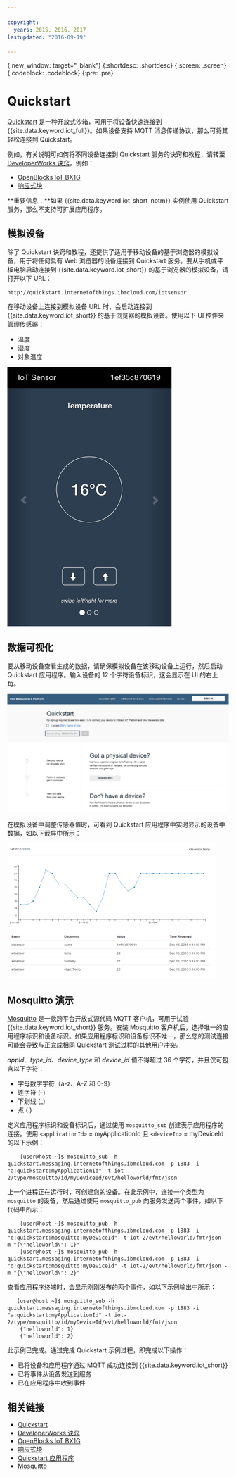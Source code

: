 ```yaml
---

copyright:
  years: 2015, 2016, 2017
lastupdated: "2016-09-19"

---
```


{:new_window: target="_blank"}
{:shortdesc: .shortdesc}
{:screen: .screen}
{:codeblock: .codeblock}
{:pre: .pre}

# Quickstart

[Quickstart](https://quickstart.internetofthings.ibmcloud.com/#/) 是一种开放式沙箱，可用于将设备快速连接到 {{site.data.keyword.iot_full}}。如果设备支持 MQTT 消息传递协议，那么可将其轻松连接到 Quickstart。

例如，有关说明可如何将不同设备连接到 Quickstart 服务的诀窍和教程，请转至 [DeveloperWorks 诀窍](https://developer.ibm.com/recipes/)，例如：

- [OpenBlocks IoT BX1G](https://developer.ibm.com/recipes/tutorials/openblocks-iot-bx1g-for-iot-foundation-quickstart/)
- [响应式块](https://developer.ibm.com/recipes/tutorials/reactive-blocks-and-java-to-iot-foundation-part-1-quickstart/)


**重要信息：**如果 {{site.data.keyword.iot_short_notm}} 实例使用 Quickstart 服务，那么不支持可扩展应用程序。

## 模拟设备

除了 Quickstart 诀窍和教程，还提供了适用于移动设备的基于浏览器的模拟设备，用于将任何具有 Web 浏览器的设备连接到 Quickstart 服务。要从手机或平板电脑启动连接到 {{site.data.keyword.iot_short}} 的基于浏览器的模拟设备，请打开以下 URL：

```
http://quickstart.internetofthings.ibmcloud.com/iotsensor
```

在移动设备上连接到模拟设备 URL 时，会启动连接到 {{site.data.keyword.iot_short}} 的基于浏览器的模拟设备。使用以下 UI 控件来管理传感器：

- 温度
- 湿度
- 对象温度


![映像 (image)](iotsensor.png)

## 数据可视化

要从移动设备查看生成的数据，请确保模拟设备在该移动设备上运行，然后启动 Quickstart 应用程序。输入设备的 12 个字符设备标识，这会显示在 UI 的右上角。

![映像 (image)](quickstart.png)

在模拟设备中调整传感器值时，可看到 Quickstart 应用程序中实时显示的设备中数据，如以下截屏中所示：

![映像 (image)](iotsensor_data.png)


## Mosquitto 演示

[Mosquitto](http://mosquitto.org/) 是一款跨平台开放式源代码 MQTT 客户机，可用于试验 {{site.data.keyword.iot_short}} 服务。安装 Mosquitto 客户机后，选择唯一的应用程序标识和设备标识。如果应用程序标识和设备标识不唯一，那么您的测试连接可能会导致与正完成相同 Quickstart 测试过程的其他用户冲突。

*appId*、*type_id*、*device_type* 和 *device_id* 值不得超过 36 个字符，并且仅可包含以下字符：
- 字母数字字符（a-z、A-Z 和 0-9）
- 连字符 (-)
- 下划线 (_)
- 点 (.)

定义应用程序标识和设备标识后，通过使用 `mosquitto_sub` 创建表示应用程序的连接。使用 `<applicationId>` = myApplicationId 且 `<deviceId>` = myDeviceId 的以下示例：
```
    [user@host ~]$ mosquitto_sub -h quickstart.messaging.internetofthings.ibmcloud.com -p 1883 -i "a:quickstart:myApplicationId" -t iot-2/type/mosquitto/id/myDeviceId/evt/helloworld/fmt/json

```

上一个进程正在运行时，可创建您的设备。在此示例中，连接一个类型为 `mosquitto` 的设备，然后通过使用 `mosquitto_pub` 向服务发送两个事件，如以下代码中所示：

```
    [user@host ~]$ mosquitto_pub -h quickstart.messaging.internetofthings.ibmcloud.com -p 1883 -i "d:quickstart:mosquitto:myDeviceId" -t iot-2/evt/helloworld/fmt/json -m "{\"helloworld\": 1}"
    [user@host ~]$ mosquitto_pub -h quickstart.messaging.internetofthings.ibmcloud.com -p 1883 -i "d:quickstart:mosquitto:myDeviceId" -t iot-2/evt/helloworld/fmt/json -m "{\"helloworld\": 2}"
```
查看应用程序终端时，会显示刚刚发布的两个事件，如以下示例输出中所示：

```
   [user@host ~]$ mosquitto_sub -h quickstart.messaging.internetofthings.ibmcloud.com -p 1883 -i "a:quickstart:myApplicationId" -t iot-2/type/mosquitto/id/myDeviceId/evt/helloworld/fmt/json
    {"helloworld": 1}
    {"helloworld": 2}
```

此示例已完成。通过完成 Quickstart 示例过程，即完成以下操作：
- 已将设备和应用程序通过 MQTT 成功连接到 {{site.data.keyword.iot_short}}
- 已将事件从设备发送到服务
- 已在应用程序中收到事件


## 相关链接

- [Quickstart](https://quickstart.internetofthings.ibmcloud.com)
- [DeveloperWorks 诀窍](https://developer.ibm.com/recipes)
- [OpenBlocks IoT BX1G](https://developer.ibm.com/recipes/tutorials/openblocks-iot-bx1g-for-iot-foundation-quickstart/)
- [响应式块](https://developer.ibm.com/recipes/tutorials/reactive-blocks-and-java-to-iot-foundation-part-1-quickstart/)
- [Quickstart 应用程序](http://quickstart.internetofthings.ibmcloud.com)
- [Mosquitto](http://mosquitto.org/)
